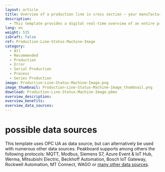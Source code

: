 ```yaml
---
layout: article
title: Overview of a production line in cross section – your manufacturing plant dashboard
description: 
  - This template provides a digital real-time overview of an entire production line in production and ensures greater transparency at the workplace. The background image of this dashboard is a generic drawing of the machine on which individual work steps can be illuminated. This visualization displays the current status of various work steps. It also allows employees to react to problems more quickly, which increases efficiency and productivity on the shopfloor, and makes monitoring and maintenance of the system much easier. Download the template directly and connect your individual data sources easily!
lang: en
weight: 535
isDraft: false
ref: Production-Line-Status-Machine-Image
category:
  - All
  - Recommended
  - Production
  - Error
  - Serial Production
  - Process
  - Series Production
image: Production-Line-Status-Machine-Image.png
image_thumbnail: Production-Line-Status-Machine-Image_thumbnail.png
download: Production-Line-Status-Machine-Image.pbmx
overview_description:
overview_benefits:
overview_data_sources:
---
```

# possible data sources
This template uses OPC UA as data source, but can alternatively be used with numerous other data sources. Peakboard supports among others the following protocols: MQTT, Modbus, Siemens S7, Azure Event & IoT Hub, Werma, Mitsubishi Electric, Beckhoff Automation, Bosch IoT Gateway, Rockwell Automation, MT Connect, WAGO or [many other data sources](https://peakboard.com/en/interfaces/).
